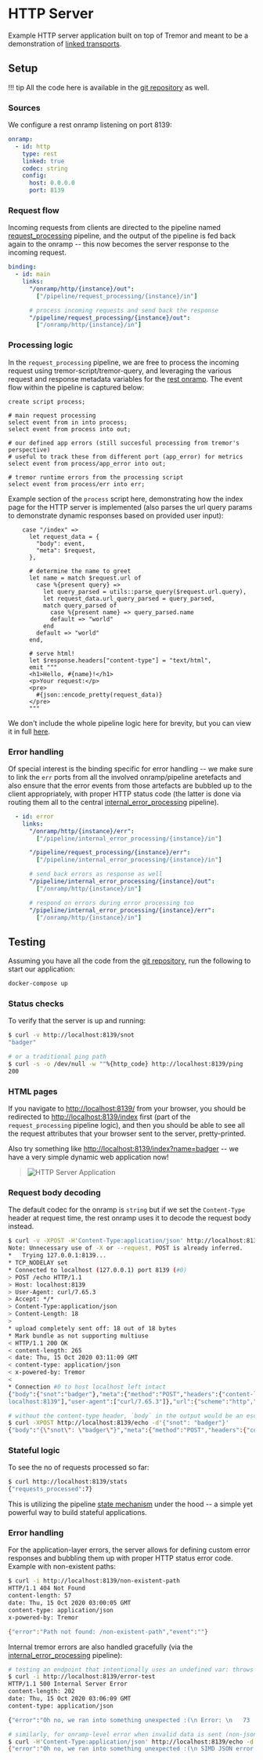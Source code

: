 # HTTP Server

Example HTTP server application built on top of Tremor and meant to be a demonstration of [linked transports](../../../operations/linked-transports.md).

## Setup

!!! tip
    All the code here is available in the [git repository](https://github.com/tremor-rs/tremor-www-docs/tree/main/docs/workshop/examples/30_servers_lt_http) as well.

### Sources

We configure a rest onramp listening on port 8139:

```yaml
onramp:
  - id: http
    type: rest
    linked: true
    codec: string
    config:
      host: 0.0.0.0
      port: 8139
```

### Request flow

Incoming requests from clients are directed to the pipeline named [request_processing](etc/tremor/config/request_processing.trickle) pipeline, and the output of the pipeline is fed back again to the onramp -- this now becomes the server response to the incoming request.

```yaml
binding:
  - id: main
    links:
      "/onramp/http/{instance}/out":
        ["/pipeline/request_processing/{instance}/in"]

      # process incoming requests and send back the response
      "/pipeline/request_processing/{instance}/out":
        ["/onramp/http/{instance}/in"]
```

### Processing logic

In the `request_processing` pipeline, we are free to process the incoming request using tremor-script/tremor-query, and leveraging the various request and response metadata variables for the [rest onramp](../../../artefacts/onramps.md#rest). The event flow within the pipeline is captured below:

```trickle
create script process;

# main request processing
select event from in into process;
select event from process into out;

# our defined app errors (still succesful processing from tremor's perspective)
# useful to track these from different port (app_error) for metrics
select event from process/app_error into out;

# tremor runtime errors from the processing script
select event from process/err into err;
```

Example section of the `process` script here, demonstrating how the index page for the HTTP server is implemented (also parses the url query params to demonstrate dynamic responses based on provided user input):

```
    case "/index" =>
      let request_data = {
        "body": event,
        "meta": $request,
      },

      # determine the name to greet
      let name = match $request.url of
        case %{present query} =>
          let query_parsed = utils::parse_query($request.url.query),
          let request_data.url_query_parsed = query_parsed,
          match query_parsed of
            case %{present name} => query_parsed.name
            default => "world"
          end
        default => "world"
      end,

      # serve html!
      let $response.headers["content-type"] = "text/html",
      emit """
      <h1>Hello, #{name}!</h1>
      <p>Your request:</p>
      <pre>
        #{json::encode_pretty(request_data)}
      </pre>
      """
```

We don't include the whole pipeline logic here for brevity, but you can view it in full [here](etc/tremor/config/request_processing.trickle).

### Error handling

Of special interest is the binding specific for error handling -- we make sure to link the `err` ports from all the involved onramp/pipeline aretefacts and also ensure that the error events from those artefacts are bubbled up to the client appropriately, with proper HTTP status code (the latter is done via routing them all to the central [internal_error_processing](etc/tremor/config/internal_error_processing.trickle) pipeline).

```yaml
  - id: error
    links:
      "/onramp/http/{instance}/err":
        ["/pipeline/internal_error_processing/{instance}/in"]

      "/pipeline/request_processing/{instance}/err":
        ["/pipeline/internal_error_processing/{instance}/in"]

      # send back errors as response as well
      "/pipeline/internal_error_processing/{instance}/out":
        ["/onramp/http/{instance}/in"]

      # respond on errors during error processing too
      "/pipeline/internal_error_processing/{instance}/err":
        ["/onramp/http/{instance}/in"]
```

## Testing

Assuming you have all the code from the [git repository](https://github.com/tremor-rs/tremor-www-docs/tree/main/docs/workshop/examples/30_servers_lt_http), run the following to start our application:

```sh
docker-compose up
```

### Status checks

To verify that the server is up and running:

```sh
$ curl -v http://localhost:8139/snot
"badger"

# or a traditional ping path
$ curl -s -o /dev/null -w ""%{http_code} http://localhost:8139/ping
200
```

### HTML pages

If you navigate to [http://localhost:8139/](http://localhost:8139/) from your browser, you should be redirected to [http://localhost:8139/index](http://localhost:8139/index) first (part of the `request_processing` pipeline logic), and then you should be able to see all the request attributes that your browser sent to the server, pretty-printed.

Also try something like [http://localhost:8139/index?name=badger](http://localhost:8139/index?name=badger) -- we have a very simple dynamic web application now!

> ![HTTP Server Application](images/tremor_web_server.png)


### Request body decoding

The default codec for the onramp is `string` but if we set the `Content-Type` header at request time, the rest onramp uses it to decode the request body instead.

```sh
$ curl -v -XPOST -H'Content-Type:application/json' http://localhost:8139/echo -d'{"snot": "badger"}'
Note: Unnecessary use of -X or --request, POST is already inferred.
*   Trying 127.0.0.1:8139...
* TCP_NODELAY set
* Connected to localhost (127.0.0.1) port 8139 (#0)
> POST /echo HTTP/1.1
> Host: localhost:8139
> User-Agent: curl/7.65.3
> Accept: */*
> Content-Type:application/json
> Content-Length: 18
>
* upload completely sent off: 18 out of 18 bytes
* Mark bundle as not supporting multiuse
< HTTP/1.1 200 OK
< content-length: 265
< date: Thu, 15 Oct 2020 03:11:09 GMT
< content-type: application/json
< x-powered-by: Tremor
<
* Connection #0 to host localhost left intact
{"body":{"snot":"badger"},"meta":{"method":"POST","headers":{"content-length":["18"],"content-type":["application/json"],"accept":["*/*"],"host":["
localhost:8139"],"user-agent":["curl/7.65.3"]},"url":{"scheme":"http","host":"localhost","port":8139,"path":"/echo"}}}

# without the content-type header, `body` in the output would be an escaped json string here
$ curl -XPOST http://localhost:8139/echo -d'{"snot": "badger"}'
{"body":"{\"snot\": \"badger\"}","meta":{"method":"POST","headers":{"content-length":["18"],"content-type":["application/x-www-form-urlencoded"],"accept":["*/*"],"host":["localhost:8139"],"user-agent":["curl/7.65.3"]},"url":{"scheme":"http","host":"localhost","port":8139,"path":"/echo"}}}
```

### Stateful logic

To see the no of requests processed so far:

```sh
$ curl http://localhost:8139/stats
{"requests_processed":7}
```

This is utilizing the pipeline [state mechanism](../../../tremor-script/index.md#state) under the hood -- a simple yet powerful way to build stateful applications.

### Error handling

For the application-layer errors, the server allows for defining custom error responses and bubbling them up with proper HTTP status error code. Example with non-existent paths:

```sh
$ curl -i http://localhost:8139/non-existent-path
HTTP/1.1 404 Not Found
content-length: 57
date: Thu, 15 Oct 2020 03:00:05 GMT
content-type: application/json
x-powered-by: Tremor

{"error":"Path not found: /non-existent-path","event":""}
```

Internal tremor errors are also handled gracefully (via the [internal_error_processing](etc/tremor/config/internal_error_processing.trickle) pipeline):

```sh
# testing an endpoint that intentionally uses an undefined var: throws a runtime error
$ curl -i http://localhost:8139/error-test
HTTP/1.1 500 Internal Server Error
content-length: 202
date: Thu, 15 Oct 2020 03:06:09 GMT
content-type: application/json

{"error":"Oh no, we ran into something unexpected :(\n Error: \n   73 |       emit \"\"\n      |            ^^^^^^^^^^^^^^^^ Trying to access a non existing local key `non_existent_var`\n\n","event":""}

# similarly, for onramp-level error when invalid data is sent (non-json here when the request content-type header is set to be json)
$ curl -H'Content-Type:application/json' http://localhost:8139/echo -d'{'
{"error":"Oh no, we ran into something unexpected :(\n SIMD JSON error: Syntax at character 0 ('{')","event_id":9,"source_id":"tremor://localhost/onramp/http/01/in"}
```
